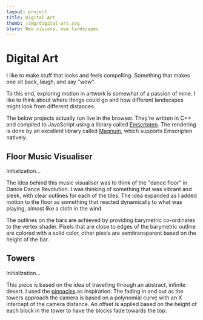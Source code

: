 ```yaml
---
layout: project
title: Digital Art
thumb: /img/digital-art.svg
blurb: New visions, new landscapes
---
```


Digital Art
===========

I like to make stuff that looks and feels compelling. Something that makes one
sit back, laugh, and say "wow".

To this end, exploring motion in artwork is somewhat of a passion of mine. I
like to think about where things could go and how different landscapes might
look from different distances.

The below projects actually run live in the browser. They're written in
C++ and compiled to JavaScript using a library called [Emscripten](http://github.com/kripken/emscripten).
The rendering is done by an excellent library called [Magnum](http://github.com/mosra/magnum),
which supports Emscripten natively.

Floor Music Visualiser
----------------------

<div class="emscripten-wrapper">
    <canvas class="emscripten-canvas" id="fmv-module"></canvas>
    <div id="fmv-status" class="emscripten-status-description">Initialization...</div>
    <script src="{{ "/js/fmv-emscripten-wrapper.js" | prepend: site.baseurl }} "></script>
    <script src="{{ "/js/Loader.js" | prepend: site.baseurl }}"></script>
</div>

The idea behind this music visualiser was to think of the "dance floor"
in Dance Dance Revolution. I was thinking of something that was vibrant and
sleek, with clear outlines for each of the tiles. The idea expanded as I
added motion to the floor as something that reacted dynamically to what was
playing, almost like a cloth in the wind.

The outlines on the bars are achieved by providing barymetric co-ordinates
to the vertex shader. Pixels that are close to edges of the barymetric
outline are colored with a solid color, other pixels are semitransparent
based on the height of the bar.

Towers
------

<div class="emscripten-wrapper">
    <canvas class="emscripten-canvas" id="towers-module"></canvas>
    <div id="towers-status" class="emscripten-status-description">Initialization...</div>
    <script src="{{ "/js/towers.js" | prepend: site.baseurl }} "></script>
    <script src="{{ "/js/TowersLoader.js" | prepend: site.baseurl }}"></script>
</div>

This piece is based on the idea of travelling through an abstract, infinite
desert. I used the [pinnacles](https://en.wikipedia.org/wiki/The_Pinnacles_(Western_Australia))
as inspiration. The fading in and out as the towers approach the camera
is based on a polynomial curve with an X intercept of the camera distance. An
offset is applied based on the height of each block in the tower to have
the blocks fade towards the top.